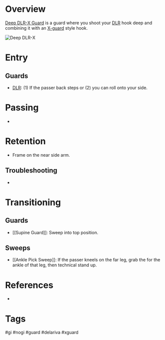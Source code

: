 # Overview
<u>Deep DLR-X Guard</u> is a guard where you shoot your [DLR](obsidian://open?vault=Obsidian-BJJ-Notes&file=Guards%2FDe%20La%20Riva) hook deep and combining it with an [X-guard](obsidian://open?vault=Obsidian-BJJ-Notes&file=Guards%2FX-guard) style hook.

![Deep DLR-X](https://preview.redd.it/why-is-deep-de-la-riva-dlr-x-not-considered-a-knee-reap-in-v0-sjvb28gvyvrc1.png?width=640&format=png&auto=webp&s=cdd1ca8436d2acfa0d176894d44c64954825de89)
# Entry
## Guards
- [DLR](obsidian://open?vault=Obsidian-BJJ-Notes&file=Guards%2FDe%20La%20Riva): (1) If the passer back steps or (2) you can roll onto your side.
# Passing
- 
# Retention
- Frame on the near side arm.
## Troubleshooting
- 
# Transitioning
## Guards
- [[Supine Guard]]: Sweep into top position.
## Sweeps
- [[Ankle Pick Sweep]]: If the passer kneels on the far leg, grab the for the ankle of that leg, then technical stand up.
# References
- 
# Tags
#gi #nogi #guard #delariva #xguard